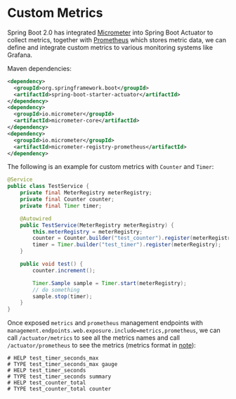 # Custom Metrics


Spring Boot 2.0 has integrated [Micrometer](https://micrometer.io/) into Spring Boot Actuator to collect metrics, together with [Prometheus](https://prometheus.io/) which stores metric data, we can define and integrate custom metrics to various monitoring systems like Grafana.

Maven dependencies:

```xml
<dependency>
  <groupId>org.springframework.boot</groupId>
  <artifactId>spring-boot-starter-actuator</artifactId>
</dependency>
<dependency>
  <groupId>io.micrometer</groupId>
  <artifactId>micrometer-core</artifactId>
</dependency>
<dependency>
  <groupId>io.micrometer</groupId>
  <artifactId>micrometer-registry-prometheus</artifactId>
</dependency>
```

The following is an example for custom metrics with `Counter` and `Timer`:

```java
@Service
public class TestService {
    private final MeterRegistry meterRegistry;
    private final Counter counter;
    private final Timer timer;

    @Autowired
    public TestService(MeterRegistry meterRegistry) {
        this.meterRegistry = meterRegistry;
        counter = Counter.builder("test_counter").register(meterRegistry);
        timer = Timer.builder("test_timer").register(meterRegistry);
    }

    public void test() {
        counter.increment();

        Timer.Sample sample = Timer.start(meterRegistry);
        // do something
        sample.stop(timer);
    }
}
```

Once exposed `metrics` and `prometheus` management endpoints with `management.endpoints.web.exposure.include=metrics,prometheus`, we can call `/actuator/metrics` to see all the metrics names and call `/actuator/prometheus` to see the metrics (metrics format in [note](https://github.com/YuKitAs/tech-note/blob/master/monitoring/prometheus-metrics.md)):

```
# HELP test_timer_seconds_max  
# TYPE test_timer_seconds_max gauge
# HELP test_timer_seconds  
# TYPE test_timer_seconds summary
# HELP test_counter_total  
# TYPE test_counter_total counter
```
